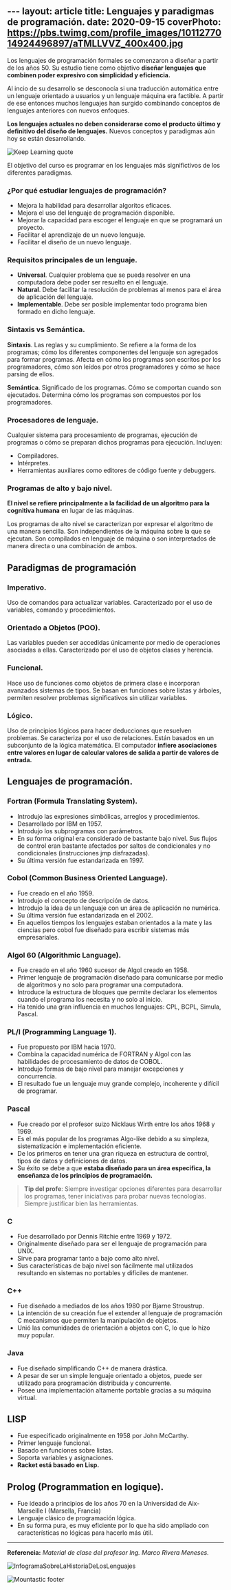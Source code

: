 ﻿﻿---
layout: article
title: Lenguajes y paradigmas de programación.
date: 2020-09-15
coverPhoto: https://pbs.twimg.com/profile_images/1011277014924496897/aTMLLVVZ_400x400.jpg
---

Los lenguajes de programación formales se comenzaron a diseñar a partir de los años 50. Su estudio tiene como objetivo **diseñar lenguajes que combinen poder expresivo con simplicidad y eficiencia.**

Al incio de su desarrollo se desconocía si una traducción automática entre un lenguaje orientado a usuarios y un lenguaje máquina era factible. A partir de ese entonces muchos lenguajes han surgido combinando conceptos de lenguajes anteriores con nuevos enfoques.

**Los lenguajes actuales no deben considerarse como el producto último y definitivo del diseño de lenguajes.** Nuevos conceptos y paradigmas aún hoy se están desarrollando.

![Keep Learning quote](https://quotefancy.com/media/wallpaper/3840x2160/627934-Jane-Fonda-Quote-Stay-curious-keep-learning-and-keep-growing-And.jpg)

El objetivo del curso es programar en los lenguajes más significtivos de los diferentes paradigmas.

### ¿Por qué estudiar lenguajes de programación?
- Mejora la habilidad para desarrollar algoritos eficaces.
- Mejora el uso del lenguaje de programación disponible.
- Mejorar la capacidad para escoger el lenguaje en que se programará un proyecto.
- Facilitar el aprendizaje de un nuevo lenguaje.
- Facilitar el diseño de un nuevo lenguaje.

### Requisitos principales de un lenguaje.
- **Universal**. Cualquier problema que se pueda resolver en una computadora debe poder ser resuelto en el lenguaje.
- **Natural**. Debe facilitar la resolución de problemas al menos para el área de aplicación del lenguaje.
- **Implementable**. Debe ser posible implementar todo programa bien formado en dicho lenguaje.

### Sintaxis vs Semántica.
**Sintaxis**. Las reglas y su cumplimiento. Se refiere a la forma de los programas; cómo los diferentes componentes del lenguaje son agregados para formar programas. Afecta en cómo los programas son escritos por los programadores, cómo son leídos por otros programadores y cómo se hace parsing de ellos.
 
**Semántica**. Significado de los programas. Cómo se comportan cuando son ejecutados. Determina cómo los programas son compuestos por los programadores. 

### Procesadores de lenguaje.
Cualquier sistema para procesamiento de programas, ejecución de programas o cómo se preparan dichos programas para ejecución. Incluyen:
- Compiladores.
- Intérpretes.
- Herramientas auxiliares como editores de código fuente y debuggers.

### Programas de alto y bajo nivel.
**El nivel se refiere principalmente a la facilidad de un algoritmo para la cognitiva humana** en lugar de las máquinas. 

Los programas de alto nivel se caracterizan por expresar el algoritmo de una manera sencilla. Son independientes de la máquina sobre la que se ejecutan. Son compilados en lenguaje de máquina o son interpretados de manera directa o una combinación de ambos.

## Paradigmas de programación

### Imperativo.
Uso de comandos para actualizar variables. Caracterizado por el uso de variables, comando y procedimientos.

### Orientado a Objetos (POO).
Las variables pueden ser accedidas únicamente por medio de operaciones asociadas a ellas. Caracterizado por el uso de objetos clases y herencia.

### Funcional.
Hace uso de funciones como objetos de primera clase e incorporan avanzados sistemas de tipos. Se basan en funciones sobre listas y árboles, permiten resolver problemas significativos sin utilizar variables.

### Lógico.
Uso de principios lógicos para hacer deducciones que resuelven problemas. Se caracteriza por el uso de relaciones. Están basados en un subconjunto de la lógica matemática. El computador **infiere asociaciones entre valores en lugar de calcular valores de salida a partir de valores de entrada.**

## Lenguajes de programación.

### Fortran (Formula Translating System).
- Introdujo las expresiones simbólicas, arreglos y procedimientos.
- Desarrollado por IBM en 1957.
- Introdujo los subprogramas con parámetros.
- En su forma original era considerado de bastante bajo nivel. Sus flujos de control eran bastante afectados por saltos de condicionales y no condicionales (instrucciones jmp disfrazadas).
- Su última versión fue estandarizada en 1997.

### Cobol (Common Business Oriented Language).
- Fue creado en el año 1959.
- Introdujo el concepto de descripción de datos.
- Introdujo la idea de un lenguaje con un área de aplicación no numérica.
- Su última versión fue estandarizada en el 2002.
- En aquellos tiempos los lenguajes estaban orientados a la mate y las ciencias pero cobol fue diseñado para escribir  sistemas más empresariales.


### Algol 60 (Algorithmic Language).
- Fue creado en el año 1960 sucesor de Algol creado en 1958.
 - Primer lenguaje de programación diseñado para comunicarse por medio de algoritmos y no solo para programar una computadora.
- Introduce la estructura de bloques que permite declarar los elementos cuando el programa los necesita y no solo al inicio.
- Ha tenido una gran influencia en muchos lenguajes: CPL, BCPL, Simula, Pascal.


### PL/I (Programming Language 1).
- Fue propuesto por IBM hacia 1970.
- Combina la capacidad numérica de FORTRAN y Algol con las habilidades de procesamiento de datos de COBOL.
- Introdujo formas de bajo nivel para manejar excepciones y concurrencia.
- El resultado fue un lenguaje muy grande complejo, incoherente y difícil de programar.

### Pascal
- Fue creado por el profesor suizo Nicklaus Wirth entre los años 1968 y 1969.
- Es el más popular de los programas Algo-like debido a su simpleza, sistematización e implementación eficiente.
- De los primeros en tener una gran riqueza en estructura de control, tipos de datos y definiciones de datos.
- Su éxito se debe a que **estaba diseñado para un área especifica, la enseñanza de los principios de programación.**


> **Tip del profe**: Siempre investigar opciones diferentes para desarrollar los programas, tener iniciativas para probar nuevas tecnologías. Siempre justificar bien las herramientas.


### C
- Fue desarrollado por Dennis Ritchie entre 1969 y 1972.
- Originalmente diseñado para ser el lenguaje de programación para UNIX.
- Sirve para programar tanto a bajo como alto nivel.
- Sus características de bajo nivel son fácilmente mal utilizados resultando en sistemas no portables y difíciles de mantener.

### C++
- Fue diseñado a mediados de los años 1980 por Bjarne Stroustrup.
- La intención de su creación fue el extender al lenguaje de programación C mecanismos que permiten la manipulación de objetos.
- Unió las comunidades de orientación a objetos con C, lo que lo hizo muy popular.

### Java
- Fue diseñado simplificando C++ de manera drástica.
- A pesar de ser un simple lenguaje orientado a objetos, puede ser utilizado para programación distribuida y concurrente.
- Posee una implementación altamente portable gracias a su máquina virtual.

## LISP
- Fue especificado originalmente en 1958 por John McCarthy. 
- Primer lenguaje funcional.
- Basado en funciones sobre listas.
- Soporta variables y asignaciones.
- **Racket está basado en Lisp.**

## Prolog (Programmation en logique).
- Fue ideado a principios de los años 70 en la Universidad de Aix-Marseille I (Marsella, Francia)
- Lenguaje clásico de programación lógica.
- En su forma pura, es muy eficiente por lo que ha sido ampliado con características no lógicas para hacerlo más útil.

--------
**Referencia:** *Material de clase del profesor Ing. Marco Rivera Meneses.*

![InfogramaSobreLaHistoriaDeLosLenguajes](https://www.pcs.udel.edu/wp-content/uploads/2019/08/201908-HistoryComputerProg-infographic-TSG-UDEL.jpg)

![Mountastic  footer](https://user-images.githubusercontent.com/38998436/87217793-5fa59d80-c30a-11ea-94e7-81be3d541319.png)


